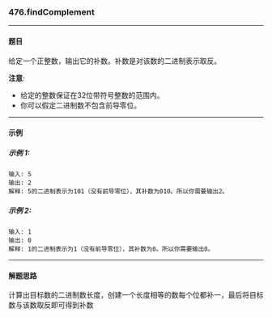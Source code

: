 ### 476.findComplement
----
#### 题目
给定一个正整数，输出它的补数。补数是对该数的二进制表示取反。


**注意**:

- 给定的整数保证在32位带符号整数的范围内。
- 你可以假定二进制数不包含前导零位。

----
#### 示例
##### 示例 1:

```
输入: 5
输出: 2
解释: 5的二进制表示为101（没有前导零位），其补数为010。所以你需要输出2。
```

##### 示例 2:

```
输入: 1
输出: 0
解释: 1的二进制表示为1（没有前导零位），其补数为0。所以你需要输出0。
```

----
#### 解题思路
计算出目标数的二进制数长度，创建一个长度相等的数每个位都补一，最后将目标数与该数取反即可得到补数